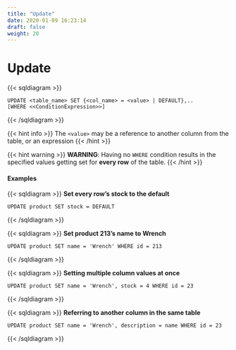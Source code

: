 ```yaml
---
title: "Update"
date: 2020-01-09 16:23:14
draft: false
weight: 20
---
```


# Update

{{< sqldiagram >}}
```mysql
UPDATE <table_name> SET {<col_name> = <value> | DEFAULT},.. 
[WHERE <<ConditionExpression>>]
```
{{< /sqldiagram >}}

{{< hint info >}}
The `<value>` may be a reference to another column from the table, or an expression
{{< /hint >}}

{{< hint warning >}}
**WARNING**: Having no `WHERE` condition results in the specified values getting set for **every row** of the table.
{{< /hint >}}

#### Examples

{{< sqldiagram >}}
**Set every row’s stock to the default**

```mysql
UPDATE product SET stock = DEFAULT
```
{{< /sqldiagram >}}

{{< sqldiagram >}}
**Set product 213’s name to Wrench**

```mysql
UPDATE product SET name = 'Wrench' WHERE id = 213
```
{{< /sqldiagram >}}

{{< sqldiagram >}}
**Setting multiple column values at once**

```mysql
UPDATE product SET name = 'Wrench', stock = 4 WHERE id = 23
```
{{< /sqldiagram >}}

{{< sqldiagram >}}
**Referring to another column in the same table**

```mysql
UPDATE product SET name = 'Wrench', description = name WHERE id = 23
```
{{< /sqldiagram >}}
